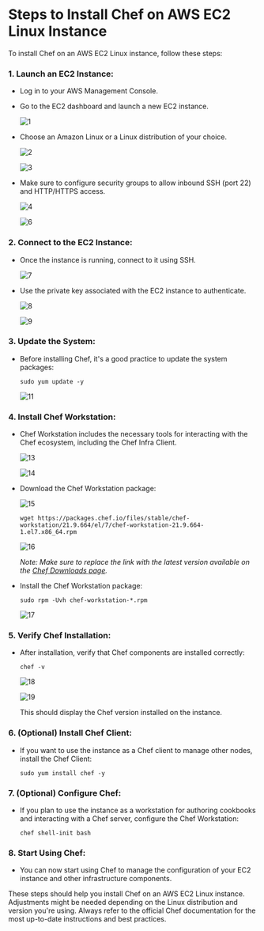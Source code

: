 # Steps to Install Chef on AWS EC2 Linux Instance

To install Chef on an AWS EC2 Linux instance, follow these steps:

### 1. Launch an EC2 Instance:
   - Log in to your AWS Management Console.
   - Go to the EC2 dashboard and launch a new EC2 instance.
     
     ![1](https://github.com/vivek2431/Chef/assets/137812531/ce7624e2-f61b-491f-b77c-3b70045f60fe)

   - Choose an Amazon Linux or a Linux distribution of your choice.

     ![2](https://github.com/vivek2431/Chef/assets/137812531/58a00aa0-1b38-4a26-a132-8ca80fdadc13)

     ![3](https://github.com/vivek2431/Chef/assets/137812531/d077c552-6e85-40ef-84ee-58a14c491f8d)


   - Make sure to configure security groups to allow inbound SSH (port 22) and HTTP/HTTPS access.

      ![4](https://github.com/vivek2431/Chef/assets/137812531/64cc9b5f-c93e-43c3-98a0-ae4b539ed973)

      ![6](https://github.com/vivek2431/Chef/assets/137812531/e6a2bb62-cd16-4c0c-9ecf-258a8da2f01f)



### 2. Connect to the EC2 Instance:
   - Once the instance is running, connect to it using SSH.

      ![7](https://github.com/vivek2431/Chef/assets/137812531/a4c6aac3-0ac5-4af3-a585-c92ad1afb929)

   - Use the private key associated with the EC2 instance to authenticate.

      ![8](https://github.com/vivek2431/Chef/assets/137812531/9da0b386-58da-4fd3-92d7-98153a4a12ff)

      ![9](https://github.com/vivek2431/Chef/assets/137812531/33500836-5da7-4cd0-8bba-49bb184cfbcf)



### 3. Update the System:
   - Before installing Chef, it's a good practice to update the system packages:
     ```
     sudo yum update -y
     ```
     ![11](https://github.com/vivek2431/Chef/assets/137812531/3fb1a907-62ed-4c7a-a07d-8f746407812c)
     

### 4. Install Chef Workstation:
   - Chef Workstation includes the necessary tools for interacting with the Chef ecosystem, including the Chef Infra Client.
      
      ![13](https://github.com/vivek2431/Chef/assets/137812531/ee42cc7d-dde4-4291-b081-63693c977ae0)

      ![14](https://github.com/vivek2431/Chef/assets/137812531/b91d9410-3cd4-45ec-aaa2-010ef21520d3)


   - Download the Chef Workstation package:
      
      ![15](https://github.com/vivek2431/Chef/assets/137812531/0a3a1d0e-b736-4f9d-9f30-797f66cd4b64)
      

     ```
     wget https://packages.chef.io/files/stable/chef-workstation/21.9.664/el/7/chef-workstation-21.9.664-1.el7.x86_64.rpm
     ```
      ![16](https://github.com/vivek2431/Chef/assets/137812531/0121d83d-f381-4148-8511-d712185d9528)

     *Note: Make sure to replace the link with the latest version available on the [Chef Downloads page](https://downloads.chef.io/tools/workstation).*
   - Install the Chef Workstation package:
     ```
     sudo rpm -Uvh chef-workstation-*.rpm
     ```
      ![17](https://github.com/vivek2431/Chef/assets/137812531/69484181-8035-461c-a6e7-0e5b18a06955)


### 5. Verify Chef Installation:
   - After installation, verify that Chef components are installed correctly:
     ```
     chef -v
     ```
      ![18](https://github.com/vivek2431/Chef/assets/137812531/964ca7fa-2498-4693-8934-6943857d0e94)

      ![19](https://github.com/vivek2431/Chef/assets/137812531/981cf042-c775-4ffb-88af-21f8f11b0338)

     This should display the Chef version installed on the instance.

### 6. (Optional) Install Chef Client:
   - If you want to use the instance as a Chef client to manage other nodes, install the Chef Client:
     ```
     sudo yum install chef -y
     ```

### 7. (Optional) Configure Chef:
   - If you plan to use the instance as a workstation for authoring cookbooks and interacting with a Chef server, configure the Chef Workstation:
     ```
     chef shell-init bash
     ```

### 8. Start Using Chef:
   - You can now start using Chef to manage the configuration of your EC2 instance and other infrastructure components.

These steps should help you install Chef on an AWS EC2 Linux instance. Adjustments might be needed depending on the Linux distribution and version you're using. Always refer to the official Chef documentation for the most up-to-date instructions and best practices.
